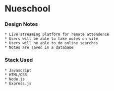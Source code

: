 # Nueschool

### Design Notes
	* Live streaming platform for remote attendence
	* Users will be able to take notes on site
	* Users will be able to do online searches
	* Notes are saved in a database

### Stack Used
	* Javascript
	* HTML/CSS
	* Node.js
	* Express.js